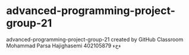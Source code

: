 # advanced-programming-project-group-21
advanced-programming-project-group-21 created by GitHub Classroom 
Mohammad Parsa Hajighasemi 402105879
ءخء
